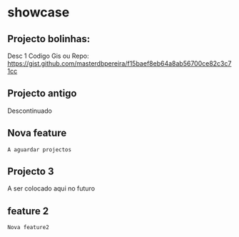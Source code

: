 # showcase

## Projecto bolinhas:
  Desc 1
  Codigo Gis ou Repo:
  https://gist.github.com/masterdbpereira/f15baef8eb64a8ab56700ce82c3c71cc
  

## Projecto antigo
  Descontinuado

## Nova feature
	A aguardar projectos

## Projecto 3
  A ser colocado aqui no futuro

## feature 2
	Nova feature2
